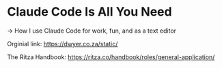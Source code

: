 # Claude Code Is All You Need

-> How I use Claude Code for work, fun, and as a text editor



Orginial link: https://dwyer.co.za/static/

The Ritza Handbook: https://ritza.co/handbook/roles/general-application/